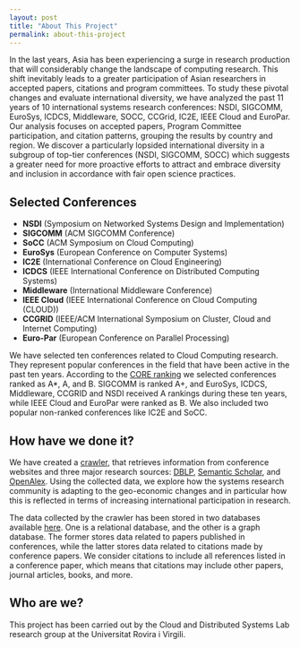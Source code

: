 ```yaml
---
layout: post
title: "About This Project"
permalink: about-this-project
---
```


 In the last years, Asia has been experiencing a surge in research production that will considerably change the landscape of computing research. This shift inevitably leads to a greater participation of Asian researchers in accepted papers, citations and program committees. To study these pivotal changes and evaluate international diversity, we have analyzed the past 11 years of 10 international systems research conferences: NSDI, SIGCOMM, EuroSys, ICDCS, Middleware, SOCC, CCGrid, IC2E, IEEE Cloud and EuroPar. Our analysis focuses on accepted papers, Program Committee participation, and citation patterns, grouping the results by country and region. We discover a particularly lopsided international diversity in a subgroup of top-tier conferences (NSDI, SIGCOMM, SOCC) which suggests a greater need for more proactive efforts to attract and embrace diversity and inclusion in accordance with fair open science practices.

## Selected Conferences

- **NSDI** (Symposium on Networked Systems Design and Implementation)
- **SIGCOMM** (ACM SIGCOMM Conference)
- **SoCC** (ACM Symposium on Cloud Computing)
- **EuroSys** (European Conference on Computer Systems)
- **IC2E** (International Conference on Cloud Engineering)
- **ICDCS** (IEEE International Conference on Distributed Computing Systems)
- **Middleware** (International Middleware Conference)
- **IEEE Cloud** (IEEE International Conference on Cloud Computing (CLOUD))
- **CCGRID** (IEEE/ACM International Symposium on Cluster, Cloud and Internet Computing)
- **Euro-Par** (European Conference on Parallel Processing)

We have selected ten conferences related to Cloud Computing research. They represent popular conferences in the field that have been active in the past ten years. According to the [CORE ranking](https://portal.core.edu.au/conf-ranks/) we selected conferences ranked as A*, A, and B. SIGCOMM is ranked A+, and EuroSys, ICDCS, Middleware, CCGRID and NSDI received A rankings during these ten years, while IEEE Cloud and EuroPar were ranked as B. We also included two popular non-ranked conferences like IC2E and SoCC.

## How have we done it?

We have created a [crawler](https://github.com/Marina-LA/Conference-Data-Crawler),  that retrieves information from conference websites and three major research sources: [DBLP](https://dblp.org/), [Semantic Scholar](https://www.semanticscholar.org/), and [OpenAlex](https://openalex.org/). Using the collected data, we explore how the systems research community is adapting to the geo-economic changes and in particular how this is reflected in terms of increasing international participation in research.

The data collected by the crawler has been stored in two databases available [here](https://github.com/Marina-LA/ConferenceData). One is a relational database, and the other is a graph database. The former stores data related to papers published in conferences, while the latter stores data related to citations made by conference papers. We consider citations to include all references listed in a conference paper, which means that citations may include other papers, journal articles, books, and more.

## Who are we?

This project has been carried out by the Cloud and Distributed Systems Lab research group at the Universitat Rovira i Virgili.
